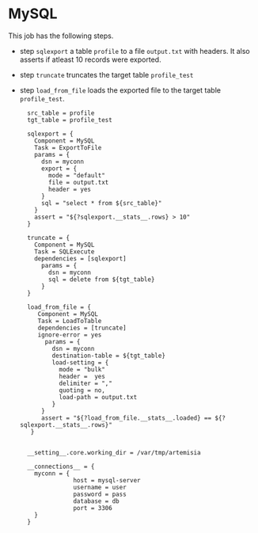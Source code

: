 
MySQL
=======

This job has the following steps.
         
* step `sqlexport` a table `profile` to a file `output.txt` with headers. It also asserts if atleast 10 records were exported.
        
* step `truncate` truncates the target table `profile_test`

* step `load_from_file` loads the exported file to the target table `profile_test`.        
        
        src_table = profile
        tgt_table = profile_test
        
        sqlexport = {
          Component = MySQL
          Task = ExportToFile
          params = {
            dsn = myconn
            export = {
              mode = "default"
              file = output.txt
              header = yes
            }
            sql = "select * from ${src_table}"	
          }
          assert = "${?sqlexport.__stats__.rows} > 10"
        }
        
        truncate = {
          Component = MySQL
          Task = SQLExecute
          dependencies = [sqlexport]
            params = {
              dsn = myconn
              sql = delete from ${tgt_table} 
            }
        }
        
        load_from_file = {
           Component = MySQL
           Task = LoadToTable
           dependencies = [truncate]
           ignore-error = yes
             params = {
               dsn = myconn
               destination-table = ${tgt_table}
               load-setting = {
                 mode = "bulk"
                 header =  yes
                 delimiter = ","
                 quoting = no,
                 load-path = output.txt
               }
            }
            assert = "${?load_from_file.__stats__.loaded} == ${?sqlexport.__stats__.rows}"
         }
        
        
        __setting__.core.working_dir = /var/tmp/artemisia
        
        __connections__ = {
          myconn = {
                     host = mysql-server
                     username = user
                     password = pass
                     database = db
                     port = 3306
          }
        }
        
        
        
        
